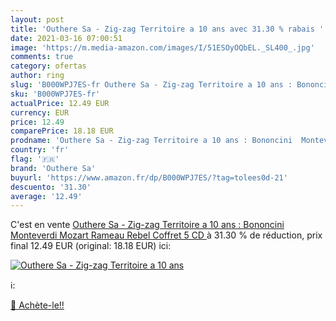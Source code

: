 ```yaml
---
layout: post
title: 'Outhere Sa - Zig-zag Territoire a 10 ans avec 31.30 % rabais '
date: 2021-03-16 07:00:51
image: 'https://m.media-amazon.com/images/I/51ESOyOQbEL._SL400_.jpg'
comments: true
category: ofertas
author: ring
slug: 'B000WPJ7ES-fr Outhere Sa - Zig-zag Territoire a 10 ans : Bononcini...'
sku: 'B000WPJ7ES-fr'
actualPrice: 12.49 EUR
currency: EUR
price: 12.49
comparePrice: 18.18 EUR
prodname: 'Outhere Sa - Zig-zag Territoire a 10 ans : Bononcini  Monteverdi  Mozart  Rameau  Rebel  Coffret 5 CD '
country: 'fr'
flag: '🇫🇷'
brand: 'Outhere Sa'
buyurl: 'https://www.amazon.fr/dp/B000WPJ7ES/?tag=tolees0d-21'
descuento: '31.30'
average: '12.49'
---
```


C'est en vente [Outhere Sa - Zig-zag Territoire a 10 ans : Bononcini  Monteverdi  Mozart  Rameau  Rebel  Coffret 5 CD ](https://www.amazon.fr/dp/B000WPJ7ES/?tag=tolees0d-21)  à  31.30 % de réduction, prix final  12.49 EUR (original: 18.18 EUR) ici:

[![Outhere Sa - Zig-zag Territoire a 10 ans](https://m.media-amazon.com/images/I/51ESOyOQbEL._SL400_.jpg)](https://www.amazon.fr/dp/B000WPJ7ES/?tag=tolees0d-21)

ℹ️:


[🛒 Achète-le!!](https://www.amazon.fr/dp/B000WPJ7ES/?tag=tolees0d-21)
